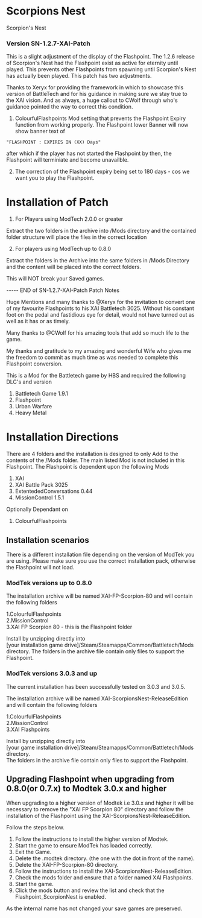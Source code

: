 # Scorpions Nest
Scorpion's Nest 

### Version SN-1.2.7-XAI-Patch

This is a slight adjustment of the display of the Flashpoint. The 1.2.6 release of Scorpion's Nest had the Flashpoint exist as active for eternity until played. This prevents other Flashpoints from spawning until Scorpion's Nest has actually been played. This patch has two adjustments. 

Thanks to Xeryx for providing the framework in which to showcase this version of BattleTech and for his guidance in making sure we stay true to the XAI vision. And as always, a huge callout to CWolf through who's guidance pointed the way to correct this condition.

1.   ColourfulFlashpoints Mod setting that prevents the Flashpoint Expiry function from working properly. The Flashpoint lower Banner will now show banner text of

    "FLASHPOINT : EXPIRES IN (XX) Days"
after which if the player has not started the Flashpoint by then, the Flashpoint will terminiate and become unavailble.

2.  The correction of the Flashpoint expiry being set to 180 days - cos we want you to play the Flashpoint.

# Installation of Patch 

1.  For Players using ModTech 2.0.0 or greater

Extract the two folders in the archive into /Mods directory and the contained folder structure will place the files in the correct location

2.  For players using ModTech up to 0.8.0

Extract the folders in the Archive into the same folders in /Mods Directory and the content will be placed into the correct folders.

This will NOT break your Saved games. 

-----  END of SN-1.2.7-XAI-Patch Patch Notes

Huge Mentions and many thanks to @Xeryx for the invitation to convert one of my favourite Flashpoints to his XAI Battletech 3025. Without his constant foot on the pedal and fastidious eye for detail, would not have turned out as well as it has or as timely.

Many thanks to @CWolf for his amazing tools that add so much life to the game.

My thanks and gratitude to my amazing and wonderful Wife who gives me the freedom to commit as much time as was needed to complete this Flashpoint conversion.  

This is a Mod for the Battletech game by HBS and required the following DLC's and version


1. Battletech Game 1.9.1
2. Flashpoint
3. Urban Warfare
4. Heavy Metal

# Installation Directions

There are 4 folders and the installation is designed to only Add to the contents of the /Mods folder. The main listed Mod is not included in this Flashpoint.  The Flashpoint is dependent upon the following Mods
1. XAI
2. XAI Battle Pack 3025
3. ExtentededConversations 0.44
4. MissionControl 1.5.1

Optionally Dependant on 
1. ColourfulFlashpoints

## Installation scenarios
There is a different installation file depending on the version of ModTek you are using. Please make sure you use the correct installation pack, otherwise the Flashpoint will not load.

### ModTek versions up to 0.8.0
The installation archive will be named XAI-FP-Scorpion-80 and will contain the following folders

  1.ColourfulFlashpoints    
  2.MissionControl    
  3.XAI FP Scorpion 80 - this is the Flashpoint folder
  
Install by unzipping directly into    
[your installation game drive]/Steam/Steamapps/Common/Battletech/Mods directory. The folders in the archive file contain only files to support the Flashpoint. 

### ModTek versions 3.0.3 and up
The current installation has been successfully tested on 3.0.3 and 3.0.5.

The installation archive will be named XAI-ScorpionsNest-ReleaseEdition and will contain the following folders

1.ColourfulFlashpoints     
2.MissionControl    
3.XAI Flashpoints

Install by unzipping directly into    
[your game installation drive]/Steam/Steamapps/Common/Battletech/Mods directory.     
The folders in the archive file contain only files to support the Flashpoint.

## Upgrading Flashpoint when upgrading from 0.8.0(or 0.7.x) to Modtek 3.0.x and higher
 
When upgrading to a higher version of Modtek i.e 3.0.x and higher it will be necessary to remove the "XAI FP Scorpion 80" directory and follow the installation of the Flashpoint using the XAI-ScorpionsNest-ReleaseEdition. 

Follow the steps below.

1.    Follow the instructions to install the higher version of Modtek.
2.    Start the game to ensure ModTek has loaded correctly.
3.    Exit the Game.
4.    Delete the .modtek directory. (the one with the dot in front of the name).
5.    Delete the XAI-FP-Scorpion-80 directory.
6.    Follow the instructions to install the XAI-ScorpionsNest-ReleaseEdition.
7.    Check the mods folder and ensure that a folder named XAI Flashpoints.
8.    Start the game.
9.    Click the mods button and review the list and check that the Flashpoint_ScorpionNest is enabled.

As the internal name has not changed your save games are preserved.

